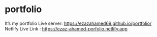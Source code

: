 # portfolio
It’s my portfolio
Live server: https://ezazahamed69.github.io/portfolio/
Netlify Live Link : https://ezaz-ahamed-porfolio.netlify.app
